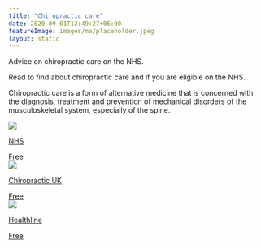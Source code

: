 ```yaml
---
title: "Chiropractic care"
date: 2020-09-01T12:49:27+06:00
featureImage: images/ma/placeholder.jpeg
layout: static
---
```


Advice on chiropractic care on the NHS.

Read to find about chiropractic care and if you are eligible on the NHS.

Chiropractic care is a form of alternative medicine that is concerned with the diagnosis, treatment and prevention of mechanical disorders of the musculoskeletal system, especially of the spine.

<a class="ma-link" href="https://www.nhs.uk/conditions/chiropractic/"><div class="ma-card ma-card-Health"><div class="ma-icon"><img src ="/images/icon-check.png"/></div><div class="ma-name"><p>NHS</p></div><div class="ma-paid-text"><span>Free</span></div></div></a><a class="ma-link" href="https://chiropractic-uk.co.uk/find-a-chiropractor/"><div class="ma-card ma-card-Health"><div class="ma-icon"><img src ="/images/icon-check.png"/></div><div class="ma-name"><p>Chiropractic UK</p></div><div class="ma-paid-text"><span>Free</span></div></div></a><a class="ma-link" href="https://www.healthline.com/health/chiropractic-benefits"><div class="ma-card ma-card-Health"><div class="ma-icon"><img src ="/images/icon-check.png"/></div><div class="ma-name"><p>Healthline</p></div><div class="ma-paid-text"><span>Free</span></div></div></a>  

<br/><br/>






